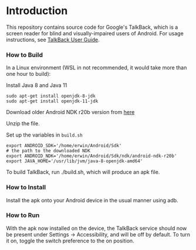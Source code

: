 # Introduction

This repository contains source code for Google's TalkBack, which is a screen
reader for blind and visually-impaired users of Android. For usage instructions,
see
[TalkBack User Guide](https://support.google.com/accessibility/android/answer/6283677?hl=en).

### How to Build

In a Linux environment (WSL in not recommended, it would take more than one hour to build):

Install Java 8 and Java 11
```
sudo apt-get install openjdk-8-jdk
sudo apt-get install openjdk-11-jdk
```

Download older Android NDK r20b version from [here](https://github.com/android/ndk/wiki/Unsupported-Downloads)

Unzip the file.

Set up the variables in `build.sh`
```
export ANDROID_SDK='/home/erwin/Android/Sdk'
# the path to the downloaded NDK
export ANDROID_NDK='/home/erwin/Android/Sdk/ndk/android-ndk-r20b'
export JAVA_HOME='/usr/lib/jvm/java-8-openjdk-amd64'
```

To build TalkBack, run ./build.sh, which will produce an apk file.

### How to Install

Install the apk onto your Android device in the usual manner using adb.

### How to Run

With the apk now installed on the device, the TalkBack service should now be
present under Settings -> Accessibility, and will be off by default. To turn it
on, toggle the switch preference to the on position.
